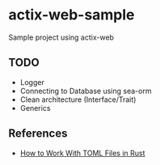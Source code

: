 # actix-web-sample

Sample project using actix-web

## TODO

- Logger
- Connecting to Database using sea-orm
- Clean architecture (Interface/Trait)
- Generics

## References

- [How to Work With TOML Files in Rust](https://www.makeuseof.com/working-with-toml-files-in-rust/)
